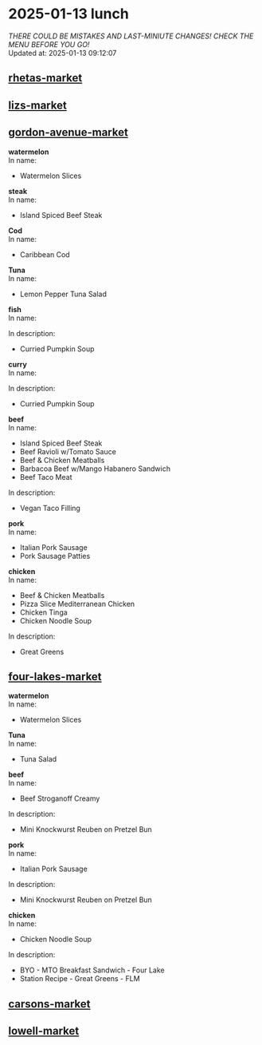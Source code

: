 # 2025-01-13 lunch  
*THERE COULD BE MISTAKES AND LAST-MINIUTE CHANGES! CHECK THE MENU BEFORE YOU GO!*  
Updated at: 2025-01-13 09:12:07  
## [rhetas-market](https://wisc-housingdining.nutrislice.com/menu/rhetas-market/lunch/2025-01-13)  
## [lizs-market](https://wisc-housingdining.nutrislice.com/menu/lizs-market/lunch/2025-01-13)  
## [gordon-avenue-market](https://wisc-housingdining.nutrislice.com/menu/gordon-avenue-market/lunch/2025-01-13)  
**watermelon**  
In name:   
 - Watermelon Slices  
  
**steak**  
In name:   
 - Island Spiced Beef Steak  
  
**Cod**  
In name:   
 - Caribbean Cod  
  
**Tuna**  
In name:   
 - Lemon Pepper Tuna Salad  
  
**fish**  
In name:   
  
In description:   
 - Curried Pumpkin Soup  
  
**curry**  
In name:   
  
In description:   
 - Curried Pumpkin Soup  
  
**beef**  
In name:   
 - Island Spiced Beef Steak  
 - Beef Ravioli w/Tomato Sauce  
 - Beef & Chicken Meatballs  
 - Barbacoa Beef w/Mango Habanero Sandwich  
 - Beef Taco Meat  
  
In description:   
 - Vegan Taco Filling  
  
**pork**  
In name:   
 - Italian Pork Sausage  
 - Pork Sausage Patties  
  
**chicken**  
In name:   
 - Beef & Chicken Meatballs  
 - Pizza Slice Mediterranean Chicken  
 - Chicken Tinga  
 - Chicken Noodle Soup  
  
In description:   
 - Great Greens  
  
## [four-lakes-market](https://wisc-housingdining.nutrislice.com/menu/four-lakes-market/lunch/2025-01-13)  
**watermelon**  
In name:   
 - Watermelon Slices  
  
**Tuna**  
In name:   
 - Tuna Salad  
  
**beef**  
In name:   
 - Beef Stroganoff Creamy  
  
In description:   
 - Mini Knockwurst Reuben on Pretzel Bun  
  
**pork**  
In name:   
 - Italian Pork Sausage  
  
In description:   
 - Mini Knockwurst Reuben on Pretzel Bun  
  
**chicken**  
In name:   
 - Chicken Noodle Soup  
  
In description:   
 - BYO - MTO Breakfast Sandwich - Four Lake  
 - Station Recipe - Great Greens - FLM  
  
## [carsons-market](https://wisc-housingdining.nutrislice.com/menu/carsons-market/lunch/2025-01-13)  
## [lowell-market](https://wisc-housingdining.nutrislice.com/menu/lowell-market/lunch/2025-01-13)  
  
